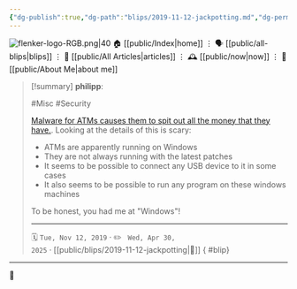 ```yaml
---
{"dg-publish":true,"dg-path":"blips/2019-11-12-jackpotting.md","dg-permalink":"2019/11/12/jackpotting/","permalink":"/2019/11/12/jackpotting/","title":"philipp @ 2019-11-12"}
---
```



<div class="transclusion internal-embed is-loaded"><div class="markdown-embed">




![flenker-logo-RGB.png|40](/img/user/attachments/flenker-logo-RGB.png)
🏠 [[public/Index\|home]]  ⋮ 🗣️ [[public/all-blips\|blips]] ⋮  📝 [[public/All Articles\|articles]]  ⋮ 🕰️ [[public/now\|now]] ⋮ 🪪 [[public/About Me\|about me]]


</div></div>


> [!summary] **philipp**:
>
> #Misc #Security
>
> [Malware for ATMs causes them to spit out all the money that they
> have.](https://www.tagesschau.de/investigativ/br-recherche/geldautomaten-cyberkriminalitaet-101.html).
> Looking at the details of this is scary:
>
> - ATMs are apparently running on Windows
> - They are not always running with the latest patches
> - It seems to be possible to connect any USB device to it in some cases
> - It also seems to be possible to run any program on these windows machines
> 
> To be honest, you had me at "Windows"!
> - - -
>
> 🗓️ <code>Tue, Nov 12, 2019</code>  · ✏️ <code> Wed, Apr 30, 2025</code>  · [[public/blips/2019-11-12-jackpotting\|🔗]]
{ #blip}


- - -

 👾
